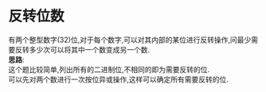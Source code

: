 # 反转位数
有两个整型数字(32)位,对于每个数字,可以对其内部的某位进行反转操作,问最少需要反转多少次可以将其中一个数变成另一个数.  
**思路**:  
这个题比较简单,列出所有的二进制位,不相同的即为需要反转的位.  
可以先对两个数进行一次按位异或操作,这样可以确定所有需要反转的位.  
